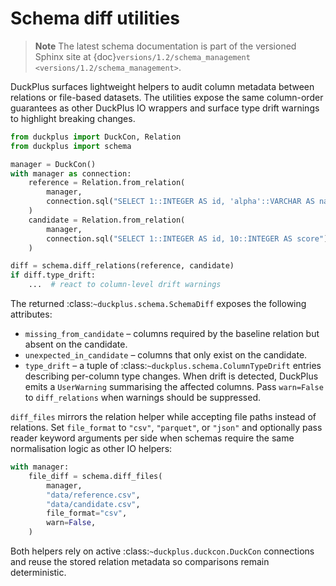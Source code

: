 # Schema diff utilities

> **Note**
> The latest schema documentation is part of the versioned Sphinx site at
> {doc}`versions/1.2/schema_management <versions/1.2/schema_management>`.

DuckPlus surfaces lightweight helpers to audit column metadata between relations
or file-based datasets. The utilities expose the same column-order guarantees as
other DuckPlus IO wrappers and surface type drift warnings to highlight breaking
changes.

```python
from duckplus import DuckCon, Relation
from duckplus import schema

manager = DuckCon()
with manager as connection:
    reference = Relation.from_relation(
        manager,
        connection.sql("SELECT 1::INTEGER AS id, 'alpha'::VARCHAR AS name"),
    )
    candidate = Relation.from_relation(
        manager,
        connection.sql("SELECT 1::INTEGER AS id, 10::INTEGER AS score"),
    )

diff = schema.diff_relations(reference, candidate)
if diff.type_drift:
    ...  # react to column-level drift warnings
```

The returned :class:`~duckplus.schema.SchemaDiff` exposes the following
attributes:

* ``missing_from_candidate`` – columns required by the baseline relation but
  absent on the candidate.
* ``unexpected_in_candidate`` – columns that only exist on the candidate.
* ``type_drift`` – a tuple of :class:`~duckplus.schema.ColumnTypeDrift` entries
  describing per-column type changes. When drift is detected, DuckPlus emits a
  ``UserWarning`` summarising the affected columns. Pass ``warn=False`` to
  ``diff_relations`` when warnings should be suppressed.

`diff_files` mirrors the relation helper while accepting file paths instead of
relations. Set ``file_format`` to ``"csv"``, ``"parquet"``, or ``"json"`` and
optionally pass reader keyword arguments per side when schemas require the same
normalisation logic as other IO helpers:

```python
with manager:
    file_diff = schema.diff_files(
        manager,
        "data/reference.csv",
        "data/candidate.csv",
        file_format="csv",
        warn=False,
    )
```

Both helpers rely on active :class:`~duckplus.duckcon.DuckCon` connections and
reuse the stored relation metadata so comparisons remain deterministic.
